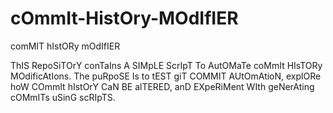 # cOmmIt-HistOry-MOdIfIER
comMIT hIstORy mOdIfIER

ThIS RepoSiTOrY conTaIns A SIMpLE ScrIpT To AutOMaTe coMmIt HIsTORy MOdificAtIons. The puRpoSE Is to tEST giT COMMIT AUtOmAtioN, explORe hoW COmmIt hIstOrY CaN BE alTERED, anD EXpeRiMent WIth geNerAting cOMmITs uSinG scRIpTS.

